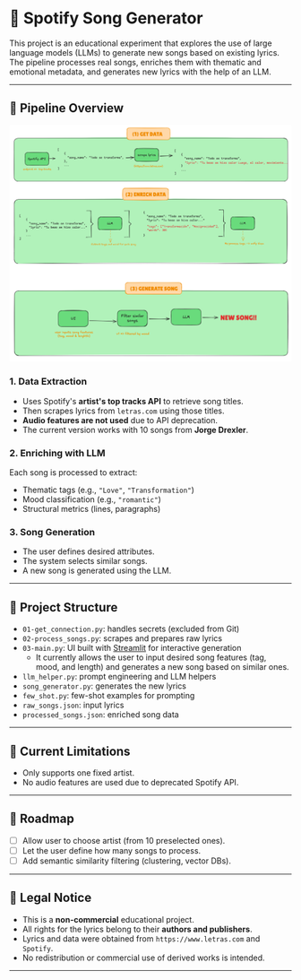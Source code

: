# 🎵 Spotify Song Generator

This project is an educational experiment that explores the use of large language models (LLMs) to generate new songs based on existing lyrics. The pipeline processes real songs, enriches them with thematic and emotional metadata, and generates new lyrics with the help of an LLM.

---

## 🧭 Pipeline Overview

![Pipeline Overview](assets/pipeline_songGenerator.png)

### 1. Data Extraction
- Uses Spotify's **artist's top tracks API** to retrieve song titles.
- Then scrapes lyrics from `letras.com` using those titles.
- **Audio features are not used** due to API deprecation.
- The current version works with 10 songs from **Jorge Drexler**.

### 2. Enriching with LLM
Each song is processed to extract:
- Thematic tags (e.g., `"Love"`, `"Transformation"`)
- Mood classification (e.g., `"romantic"`)
- Structural metrics (lines, paragraphs)

### 3. Song Generation
- The user defines desired attributes.
- The system selects similar songs.
- A new song is generated using the LLM.

---

## 📁 Project Structure

- `01-get_connection.py`: handles secrets (excluded from Git)
- `02-process_songs.py`: scrapes and prepares raw lyrics
- `03-main.py`: UI built with [Streamlit](https://streamlit.io/) for interactive generation
    - It currently allows the user to input desired song features (tag, mood, and length) and generates a new song based on similar ones.
- `llm_helper.py`: prompt engineering and LLM helpers
- `song_generator.py`: generates the new lyrics
- `few_shot.py`: few-shot examples for prompting
- `raw_songs.json`: input lyrics
- `processed_songs.json`: enriched song data

---

## 🚧 Current Limitations

- Only supports one fixed artist.
- No audio features are used due to deprecated Spotify API.

---

## 📌 Roadmap

- [ ] Allow user to choose artist (from 10 preselected ones).
- [ ] Let the user define how many songs to process.
- [ ] Add semantic similarity filtering (clustering, vector DBs).

---

## 🛑 Legal Notice

- This is a **non-commercial** educational project.
- All rights for the lyrics belong to their **authors and publishers**.
- Lyrics and data were obtained from `https://www.letras.com` and `Spotify`.
- No redistribution or commercial use of derived works is intended.

---